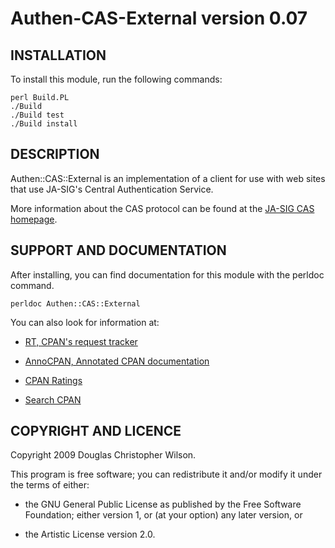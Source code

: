 Authen-CAS-External version 0.07
================================

INSTALLATION
------------

To install this module, run the following commands:

    perl Build.PL
    ./Build
    ./Build test
    ./Build install

DESCRIPTION
-----------

Authen::CAS::External is an implementation of a client for use with
web sites that use JA-SIG's Central Authentication Service.

More information about the CAS protocol can be found at the
[JA-SIG CAS homepage](http://www.jasig.org/cas).

SUPPORT AND DOCUMENTATION
-------------------------

After installing, you can find documentation for this module with the
perldoc command.

    perldoc Authen::CAS::External

You can also look for information at:

*   [RT, CPAN's request tracker](http://rt.cpan.org/NoAuth/Bugs.html?Dist=Authen-CAS-External)

*   [AnnoCPAN, Annotated CPAN documentation](http://annocpan.org/dist/Authen-CAS-External)

*   [CPAN Ratings](http://cpanratings.perl.org/d/Authen-CAS-External)

*   [Search CPAN](http://search.cpan.org/dist/Authen-CAS-External/)


COPYRIGHT AND LICENCE
---------------------

Copyright 2009 Douglas Christopher Wilson.

This program is free software; you can redistribute it and/or
modify it under the terms of either:

*   the GNU General Public License as published by the Free
    Software Foundation; either version 1, or (at your option) any
    later version, or

*   the Artistic License version 2.0.


